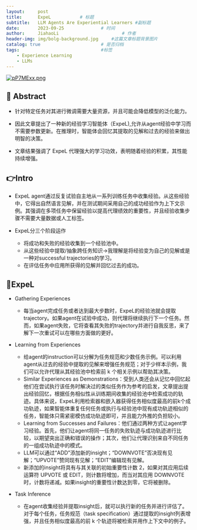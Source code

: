 ```yaml
---
layout:     post
title:      ExpeL			# 标题 
subtitle:   LLM Agents Are Experiential Learners #副标题
date:       2023-09-25 				# 时间
author:     JiahaoLi 						# 作者
header-img: img/bolg-background.jpg 	#这篇文章标题背景图片
catalog: true 						# 是否归档
tags:								#标签
    - Experience Learning
    - LLMs
---
```


[![pP7MExx.png](https://z1.ax1x.com/2023/09/25/pP7MExx.png)](https://imgse.com/i/pP7MExx)

## 📖 Abstract

- 针对特定任务对其进行微调需要大量资源，并且可能会降低模型的泛化能力。
  
- 因此文章提出了一种新的经验学习智能体（ExpeL),允许从agent经验中学习而不需要参数更新。在推理时，智能体会回忆其提取的见解和过去的经验来做出明智的决策。

- 文章结果强调了 ExpeL 代理强大的学习功效，表明随着经验的积累，其性能持续增强。

## 👉Intro

- ExpeL agent通过反复试验自主地从一系列训练任务中收集经验。从这些经验中，它得出自然语言见解，并在测试期间采用自己的成功经验作为上下文示例。其强调在多项任务中保留经验以提高代理绩效的重要性，并且经验收集步骤不需要大量数据或人工标签。

- ExpeL分三个阶段运作
  - 将成功和失败的经验收集到一个经验池中。
  - 从这些经验中提取/抽象跨任务知识->我理解是将经验变为自己的见解或是一种对successful trajectories的学习。
  - 在评估任务中应用所获得的见解并回忆过去的成功。
 
## 🤖ExpeL

- Gathering Experiences
  - 每当agent完成任务或者达到最大步数时，ExpeL的经验池就会提取trajectory。如果agent在试验中成功，则代理将继续执行下一个任务。然而，如果agent失败，它将查看其失败的trajectory并进行自我反思，来了解下一次重试可以在哪些方面做的更好。

- Learning from Experiences
  - 给agent的instruction可以分解为任务规范和少数任务示例。可以利用agent从过去的经验中提取的见解来增强任务规范；对于少样本示例，我们可以允许代理从其经验池中检索前 k 个相关示例以帮助其决策。
  - Similar Experiences as Demonstrations：受到人类还会从记忆中回忆起他们在尝试执行该任务时解决过的类似任务作为参考的启发，文章提出提出经验回忆，根据任务相似性从训练期间收集的经验池中检索成功的轨迹。具体来说，ExpeL利用检索器和嵌入器获得任务相似度最高的前k个成功轨迹，如果智能体重复任何任务或执行与经验池中现有成功轨迹相似的任务，智能体只需紧密模仿成功轨迹即可，并且能力外推的负担较小。
  - Learning from Successes and Failures：他们通过两种方式让agent学习经验。首先，他们让agent将同一任务的失败轨迹与成功轨迹进行比较，以期望突出正确和错误的操作；其次，他们让代理识别来自不同任务的一组成功轨迹中的模式。
  - LLM可以通过“ADD”添加新的insight；“DOWNVOTE”否决现有见解；“UPVOTE”赞同现有见解；“EDIT”编辑现有见解。
  - 新添加的insight将具有与其关联的初始重要性计数 2，如果对其应用后续运算符 UPVOTE 或 EDIT，则计数将增加，而当对其应用 DOWNVOTE 时，计数将递减。如果insight的重要性计数达到零，它将被删除。
 
- Task Inference
  - 在agent收集经验并提取insight后，就可以执行新的任务并进行评估了。对于每个任务，任务规范（task specification）通过提取的insight列表增强，并且任务相似度最高的前 k 个轨迹将被检索并用作上下文中的例子。
  
